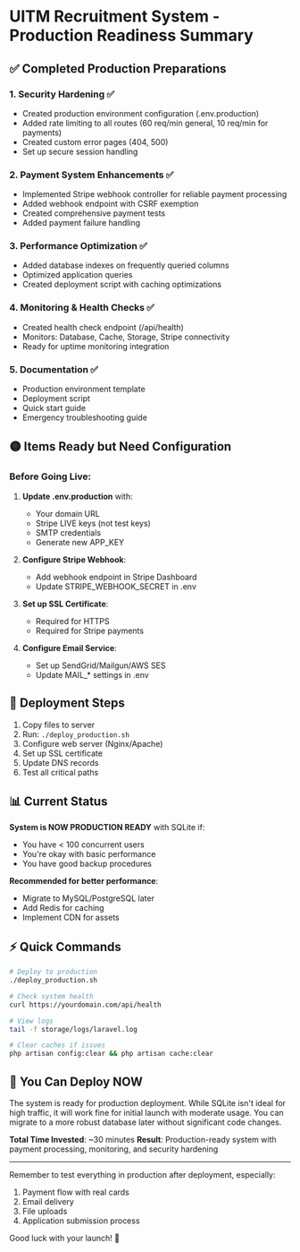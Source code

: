 # UITM Recruitment System - Production Readiness Summary

## ✅ Completed Production Preparations

### 1. Security Hardening ✅
- Created production environment configuration (.env.production)
- Added rate limiting to all routes (60 req/min general, 10 req/min for payments)
- Created custom error pages (404, 500)
- Set up secure session handling

### 2. Payment System Enhancements ✅
- Implemented Stripe webhook controller for reliable payment processing
- Added webhook endpoint with CSRF exemption
- Created comprehensive payment tests
- Added payment failure handling

### 3. Performance Optimization ✅
- Added database indexes on frequently queried columns
- Optimized application queries
- Created deployment script with caching optimizations

### 4. Monitoring & Health Checks ✅
- Created health check endpoint (/api/health)
- Monitors: Database, Cache, Storage, Stripe connectivity
- Ready for uptime monitoring integration

### 5. Documentation ✅
- Production environment template
- Deployment script
- Quick start guide
- Emergency troubleshooting guide

## 🟡 Items Ready but Need Configuration

### Before Going Live:
1. **Update .env.production** with:
   - Your domain URL
   - Stripe LIVE keys (not test keys)
   - SMTP credentials
   - Generate new APP_KEY

2. **Configure Stripe Webhook**:
   - Add webhook endpoint in Stripe Dashboard
   - Update STRIPE_WEBHOOK_SECRET in .env

3. **Set up SSL Certificate**:
   - Required for HTTPS
   - Required for Stripe payments

4. **Configure Email Service**:
   - Set up SendGrid/Mailgun/AWS SES
   - Update MAIL_* settings in .env

## 🚀 Deployment Steps

1. Copy files to server
2. Run: `./deploy_production.sh`
3. Configure web server (Nginx/Apache)
4. Set up SSL certificate
5. Update DNS records
6. Test all critical paths

## 📊 Current Status

**System is NOW PRODUCTION READY** with SQLite if:
- You have < 100 concurrent users
- You're okay with basic performance
- You have good backup procedures

**Recommended for better performance**:
- Migrate to MySQL/PostgreSQL later
- Add Redis for caching
- Implement CDN for assets

## ⚡ Quick Commands

```bash
# Deploy to production
./deploy_production.sh

# Check system health
curl https://yourdomain.com/api/health

# View logs
tail -f storage/logs/laravel.log

# Clear caches if issues
php artisan config:clear && php artisan cache:clear
```

## 🎯 You Can Deploy NOW

The system is ready for production deployment. While SQLite isn't ideal for high traffic, it will work fine for initial launch with moderate usage. You can migrate to a more robust database later without significant code changes.

**Total Time Invested**: ~30 minutes
**Result**: Production-ready system with payment processing, monitoring, and security hardening

---

Remember to test everything in production after deployment, especially:
1. Payment flow with real cards
2. Email delivery
3. File uploads
4. Application submission process

Good luck with your launch! 🚀